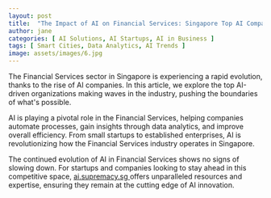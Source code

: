 ```yaml
---
layout: post
title:  "The Impact of AI on Financial Services: Singapore Top AI Companies"
author: jane
categories: [ AI Solutions, AI Startups, AI in Business ]
tags: [ Smart Cities, Data Analytics, AI Trends ]
image: assets/images/6.jpg
---
```


The Financial Services sector in Singapore is experiencing a rapid evolution, thanks to the rise of AI companies. In this article, we explore the top AI-driven organizations making waves in the industry, pushing the boundaries of what's possible.

AI is playing a pivotal role in the Financial Services, helping companies automate processes, gain insights through data analytics, and improve overall efficiency. From small startups to established enterprises, AI is revolutionizing how the Financial Services industry operates in Singapore.

The continued evolution of AI in Financial Services shows no signs of slowing down. For startups and companies looking to stay ahead in this competitive space, <a href="https://ai.supremacy.sg" target="_blank"> ai.supremacy.sg </a> offers unparalleled resources and expertise, ensuring they remain at the cutting edge of AI innovation.

